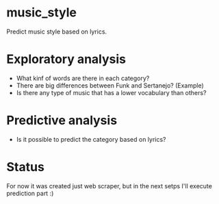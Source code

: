 # music_style

Predict music style based on lyrics.

# Exploratory analysis

- What kinf of words are there in each category? 
- There are big differences between Funk and Sertanejo? (Example)
- Is there any type of music that has a lower vocabulary than others?

# Predictive analysis

- Is it possible to predict the category based on lyrics?

# Status

For now it was created just web scraper, but in the next setps I'll execute prediction part :)
